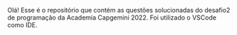 Olá!
Esse é o repositório que contém as questões solucionadas do desafio2 de programação da Academia Capgemini 2022. Foi utilizado o VSCode como IDE.